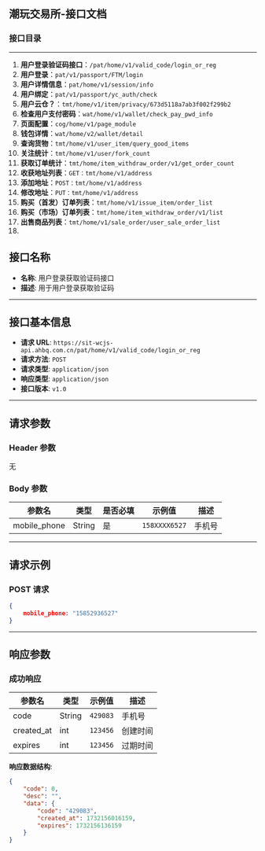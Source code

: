 ## 潮玩交易所-接口文档



### 接口目录

------

1. **用户登录验证码接口**：`/pat/home/v1/valid_code/login_or_reg`
2. **用户登录**：`pat/v1/passport/FTM/login`
3. **用户详情信息**：`pat/home/v1/session/info`
4. **用户绑定**：`pat/v1/passport/yc_auth/check`
5. **用户云仓？**：`tmt/home/v1/item/privacy/673d5118a7ab3f002f299b2`
6. **检查用户支付密码**：`wat/home/v1/wallet/check_pay_pwd_info`
7. **页面配置**：`cog/home/v1/page_module`
8. **钱包详情**：`wat/home/v2/wallet/detail`
9. **查询货物**：`tmt/home/v1/user_item/query_good_items`
10. **关注统计**：`tmt/home/v1/user/fork_count`
11. **获取订单统计**：`tmt/home/item_withdraw_order/v1/get_order_count`
12. **收获地址列表**：`GET：tmt/home/v1/address`
13. **添加地址**：`POST：tmt/home/v1/address`
14. **修改地址**：`PUT：tmt/home/v1/address`
15. **购买（首发）订单列表**：`tmt/home/v1/issue_item/order_list`
16. **购买（市场）订单列表**：`tmt/home/item_withdraw_order/v1/list`
17. **出售商品列表**：`tmt/home/v1/sale_order/user_sale_order_list`
18. 





## **接口名称**

- **名称**: 用户登录获取验证码接口
- **描述**: 用于用户登录获取验证码

------

## **接口基本信息**

- **请求 URL**: `https://sit-wcjs-api.ahbq.com.cn/pat/home/v1/valid_code/login_or_reg`
- **请求方法**: `POST`
- **请求类型**: `application/json`
- **响应类型**: `application/json`
- **接口版本**: `v1.0`

------

## **请求参数**

### **Header 参数**

无

### **Body 参数**

| 参数名       | 类型   | 是否必填 | 示例值        | 描述   |
| ------------ | ------ | -------- | ------------- | ------ |
| mobile_phone | String | 是       | `158XXXX6527` | 手机号 |

------

## **请求示例**

### **POST 请求**

```json
{
    mobile_phone: "15852936527"
}
```

------

## **响应参数**

### **成功响应**

| 参数名     | 类型   | 示例值   | 描述     |
| ---------- | ------ | -------- | -------- |
| code       | String | `429083` | 手机号   |
| created_at | int    | `123456` | 创建时间 |
| expires    | int    | `123456` | 过期时间 |

**响应数据结构**:

```json
{
    "code": 0,
    "desc": "",
    "data": {
        "code": "429083",
        "created_at": 1732156016159,
        "expires": 1732156136159
    }
}
```

